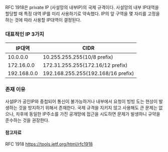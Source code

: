 RFC 1918은 private IP (사설망의 내부IP)의 국제 규격이다. 사설망의 내부 IP대역을 할당할 때 특정 대역 IP를 미리 사용하기로 약속했다. IP의 앞 구역을 몇 자리를 고정을 하는 것에 따라 사용할 IP대역이 결정된다.

### 대표적인 IP 3가지
| IP대역 | CIDR |
| ---- | ---- |
| 10.0.0.0 | 10.255.255.255(10/8 prefix) |
| 172.16.0.0 | 172.31.255.255(172.16/12 prefix) |
| 192.168.0.0 | 192.168.255.255(192.168/16 prefix) |

### 존재 이유
사설IP가 공인IP와 중첩되어 통신이 불가능하거나 내부에서 요청이 빙빙 도는 현상이 발생하는 것을 방지하기 위해서 존재한다. 국제 규격을 지키지 않고 사용해도 큰 문제는 없으나, 차후에 동일한 IP주소를 가진 공개망에 접근을 시도하면 문제가 발생하니 규약을 준수하는 것을 권장한다.

#### 참고자료
RFC 1918 https://tools.ietf.org/html/rfc1918